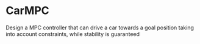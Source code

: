 # CarMPC
Design a MPC controller that can drive a car towards a goal position taking into account constraints, while stability is guaranteed
